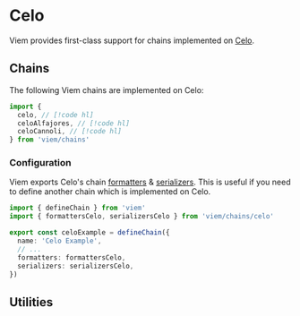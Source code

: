 # Celo

Viem provides first-class support for chains implemented on [Celo](https://celo.org/).

## Chains

The following Viem chains are implemented on Celo:

```ts
import {
  celo, // [!code hl]
  celoAlfajores, // [!code hl]
  celoCannoli, // [!code hl]
} from 'viem/chains'
```

### Configuration

Viem exports Celo's chain [formatters](/docs/chains/formatters) & [serializers](/docs/chains/serializers). This is useful if you need to define another chain which is implemented on Celo.

```ts
import { defineChain } from 'viem'
import { formattersCelo, serializersCelo } from 'viem/chains/celo'

export const celoExample = defineChain({
  name: 'Celo Example',
  // ...
  formatters: formattersCelo,
  serializers: serializersCelo,
})
```

## Utilities


